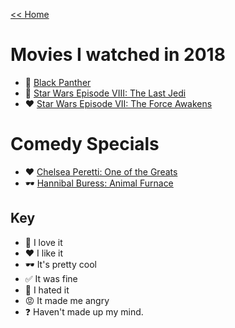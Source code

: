 [<< Home](../README.md)

# Movies I watched in 2018 
 
- 💖 [Black Panther](http://www.imdb.com/title/tt1825683/) 
- 💖 [Star Wars Episode VIII: The Last Jedi](https://www.rottentomatoes.com/m/star_wars_the_last_jedi/)
- ❤️ [Star Wars Episode VII: The Force Awakens](https://www.rottentomatoes.com/m/star_wars_episode_vii_the_force_awakens)

# Comedy Specials 

- ❤️ [Chelsea Peretti: One of the Greats](http://www.imdb.com/title/tt3804556/?ref_=nv_sr_6) 
- 🕶 [Hannibal Buress: Animal Furnace](http://www.imdb.com/title/tt2163606/?ref_=nv_sr_1)

## Key 
- 💖 I love it 
- ❤️ I like it 
- 🕶 It's pretty cool
- ✅ It was fine 
- 🤢 I hated it
- 😡 It made me angry
- ❓ Haven't made up my mind. 
